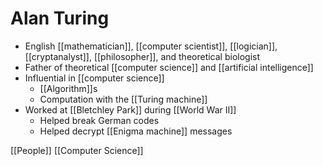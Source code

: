 # Alan Turing

- English [[mathematician]], [[computer scientist]], [[logician]], [[cryptanalyst]], [[philosopher]], and theoretical biologist
- Father of theoretical [[computer science]] and [[artificial intelligence]]
- Influential in [[computer science]]
  - [[Algorithm]]s
  - Computation with the [[Turing machine]]
- Worked at [[Bletchley Park]] during [[World War II]]
  - Helped break German codes
  - Helped decrypt [[Enigma machine]] messages

[[People]] [[Computer Science]]


